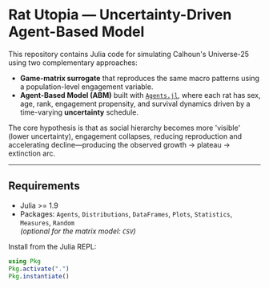 # Rat Utopia — Uncertainty-Driven Agent-Based Model

This repository contains Julia code for simulating Calhoun's Universe-25 using two complementary approaches:

- **Game-matrix surrogate** that reproduces the same macro patterns using a population-level engagement variable.
- **Agent-Based Model (ABM)** built with [`Agents.jl`](https://juliadynamics.github.io/Agents.jl/stable/), where each rat has sex, age, rank, engagement propensity, and survival dynamics driven by a time-varying **uncertainty** schedule.


The core hypothesis is that as social hierarchy becomes more 'visible' (lower uncertainty), engagement collapses, reducing reproduction and accelerating decline—producing the observed growth -> plateau -> extinction arc.

---

## Requirements

- Julia >= 1.9
- Packages: `Agents`, `Distributions`, `DataFrames`, `Plots`, `Statistics`, `Measures`, `Random`  
  *(optional for the matrix model: `CSV`)*

Install from the Julia REPL:
```julia
using Pkg
Pkg.activate(".")
Pkg.instantiate()
```